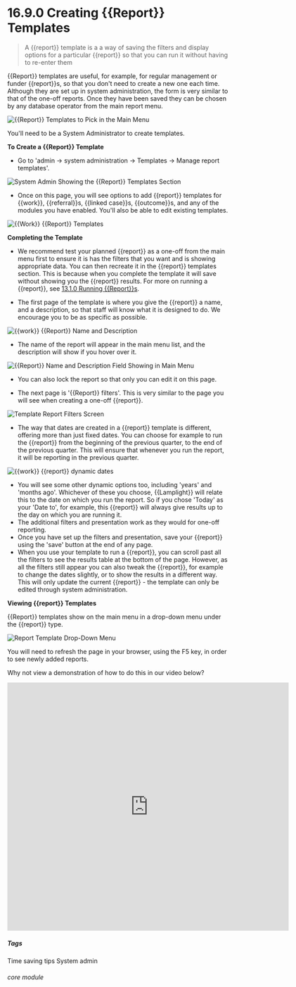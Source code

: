 # 16.9.0 Creating {{Report}} Templates

> A {{report}} template is a a way of saving the filters and display options for a particular {{report}} so that you can run it without having to re-enter them 

{{Report}} templates are useful, for example, for regular management or funder {{report}}s, so that you don't need to create a new one each time. Although they are set up in system administration, the form is very similar to that of the one-off reports. Once they have been saved they can be chosen by any database operator from the main report menu. 

![{{Report}} Templates to Pick in the Main Menu](16.9.0a.png)

You'll need to be a System Administrator to create templates.


**To Create a {{Report}} Template**

- Go to 'admin -> system administration -> Templates -> Manage report templates'.

![System Admin Showing the {{Report}} Templates Section](16.9.0b.png)

- Once on this page, you will see options to add {{report}} templates for {{work}}, {{referral}}s, {{linked case}}s, {{outcome}}s, and any of the modules you have enabled.  You'll also be able to edit existing templates.  

![{{Work}} {{Report}} Templates](16.9.0c.png)

**Completing the Template**

- We recommend test your planned {{report}} as a one-off from the main menu first to ensure it is has the filters that you want and is showing appropriate data. You can then  recreate it in the {{report}} templates section. This is because when you complete the template it will save without showing you the {{report}} results. For more on running a {{report}}, see [13.1.0 Running {{Report}}s](/help/index/p/13.1.0).

- The first page of the template is where you give the {{report}} a name, and a description, so that staff will know what it is designed to do.  We encourage you to be as specific as possible. 

![{{work}} {{Report}} Name and Description](1214a.png)

- The name of the report will appear in the main menu list, and the description will show if you hover over it.

![{{Report}} Name and Description Field Showing in Main Menu](16.9.0e.png)

- You can also lock the report so that only you can edit it on this page. 

- The next page is '{{Report}} filters'. This is very similar to the page you will see when creating a one-off {{report}}.

![Template Report Filters Screen](16.9.0f.png)

- The way that dates are created in a {{report}} template is different, offering more than just fixed dates. You can choose for example to run the {{report}} from the beginning of the previous quarter, to the end of the previous quarter.  This will ensure that whenever you run the report, it will be reporting in the previous quarter.

![{{work}} {{report}} dynamic dates](1215a.png)

- You will see some other dynamic options too, including 'years' and 'months ago'. Whichever of these you choose, {{Lamplight}} will relate this to the date on which you run the report. So if you chose 'Today' as your 'Date to', for example, this {{report}} will always give results up to the day on which you are running it.
- The additional filters and presentation work as they would for one-off reporting.
- Once you have set up the filters and presentation, save your {{report}} using the 'save' button at the end of any page.
- When you use your template to run a {{report}}, you can scroll past all the filters to see the results table at the bottom of the page. However, as all the filters still appear you can also tweak the {{report}}, for example to change the dates slightly, or to show the results in a different way. This will only update the current {{report}} - the template can only be edited through system administration.

**Viewing {{report}} Templates**

{{Report}} templates show on the main menu in a drop-down menu under the {{report}} type.

![Report Template Drop-Down Menu](16.9.0d.png)

You will need to refresh the page in your browser, using the F5 key, in order to see newly added reports.

Why not view a demonstration of how to do this in our video below?

<iframe src="https://player.vimeo.com/video/289258912" width="640" height="564" frameborder="0" allow="autoplay; fullscreen" allowfullscreen></iframe>

##### Tags
Time saving tips
System admin

###### core module
